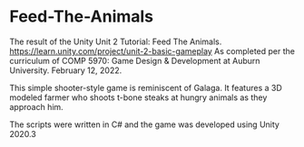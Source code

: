 # Feed-The-Animals
The result of the Unity Unit 2 Tutorial: Feed The Animals.
https://learn.unity.com/project/unit-2-basic-gameplay
As completed per the curriculum of COMP 5970: Game Design & Development at Auburn University.
February 12, 2022.

This simple shooter-style game is reminiscent of Galaga. It features a 3D modeled farmer who shoots t-bone steaks at hungry animals as they approach him.

The scripts were written in C# and the game was developed using Unity 2020.3
